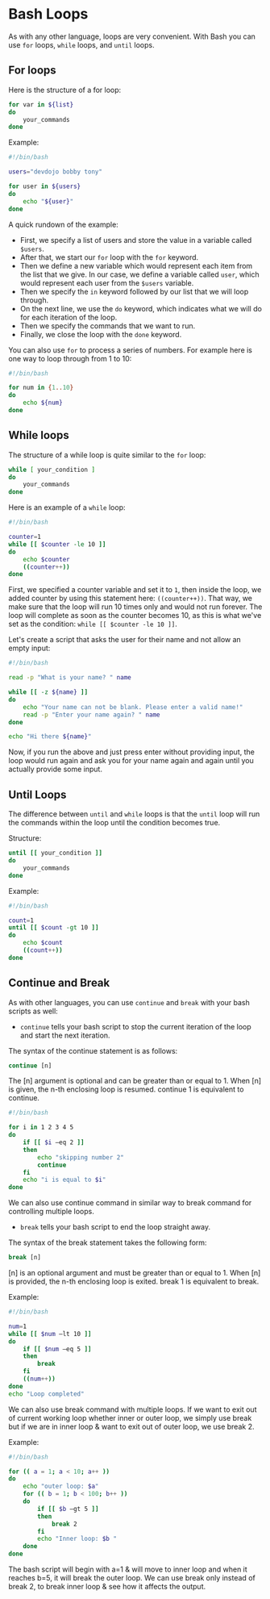 # Bash Loops

As with any other language, loops are very convenient. With Bash you can use `for` loops, `while` loops, and `until` loops.

## For loops

Here is the structure of a for loop:

```bash
for var in ${list}
do
    your_commands
done
```

Example:

```bash
#!/bin/bash

users="devdojo bobby tony"

for user in ${users}
do
    echo "${user}"
done
```

A quick rundown of the example:

* First, we specify a list of users and store the value in a variable called `$users`.
* After that, we start our `for` loop with the `for` keyword.
* Then we define a new variable which would represent each item from the list that we give. In our case, we define a variable called `user`, which would represent each user from the `$users` variable.
* Then we specify the `in` keyword followed by our list that we will loop through.
* On the next line, we use the `do` keyword, which indicates what we will do for each iteration of the loop.
* Then we specify the commands that we want to run.
* Finally, we close the loop with the `done` keyword.

You can also use `for` to process a series of numbers. For example here is one way to loop through from 1 to 10:

```bash
#!/bin/bash

for num in {1..10}
do
    echo ${num}
done
```

## While loops

The structure of a while loop is quite similar to the `for` loop:

```bash
while [ your_condition ]
do
    your_commands
done
```

Here is an example of a `while` loop:

```bash
#!/bin/bash

counter=1
while [[ $counter -le 10 ]]
do
    echo $counter
    ((counter++))
done
```

First, we specified a counter variable and set it to `1`, then inside the loop, we added counter by using this statement here: `((counter++))`. That way, we make sure that the loop will run 10 times only and would not run forever. The loop will complete as soon as the counter becomes 10, as this is what we've set as the condition: `while [[ $counter -le 10 ]]`.

Let's create a script that asks the user for their name and not allow an empty input:

```bash
#!/bin/bash

read -p "What is your name? " name

while [[ -z ${name} ]]
do
    echo "Your name can not be blank. Please enter a valid name!"
    read -p "Enter your name again? " name
done

echo "Hi there ${name}"
```

Now, if you run the above and just press enter without providing input, the loop would run again and ask you for your name again and again until you actually provide some input.

## Until Loops

The difference between `until` and `while` loops is that the `until` loop will run the commands within the loop until the condition becomes true.

Structure:

```bash
until [[ your_condition ]]
do
    your_commands
done
```

Example:

```bash
#!/bin/bash

count=1
until [[ $count -gt 10 ]]
do
    echo $count
    ((count++))
done
```

## Continue and Break
As with other languages, you can use `continue` and `break` with your bash scripts as well:

* `continue` tells your bash script to stop the current iteration of the loop and start the next iteration.

The syntax of the continue statement is as follows:

```bash
continue [n]
```

The [n] argument is optional and can be greater than or equal to 1. When [n] is given, the n-th enclosing loop is resumed. continue 1 is equivalent to continue.

```bash
#!/bin/bash

for i in 1 2 3 4 5
do
    if [[ $i –eq 2 ]] 
    then
        echo "skipping number 2"
        continue
    fi
    echo "i is equal to $i"
done
```

We can also use continue command in similar way to break command for controlling multiple loops.

* `break` tells your bash script to end the loop straight away.

The syntax of the break statement takes the following form:

```bash
break [n]
```
[n] is an optional argument and must be greater than or equal to 1. When [n] is provided, the n-th enclosing loop is exited. break 1 is equivalent to break.

Example:

```bash
#!/bin/bash

num=1
while [[ $num –lt 10 ]] 
do
    if [[ $num –eq 5 ]] 
    then
        break
    fi
    ((num++))
done
echo "Loop completed"
```

We can also use break command with multiple loops. If we want to exit out of current working loop whether inner or outer loop, we simply use break but if we are in inner loop & want to exit out of outer loop, we use break 2.

Example:

```bash
#!/bin/bash

for (( a = 1; a < 10; a++ ))
do
    echo "outer loop: $a"
    for (( b = 1; b < 100; b++ ))
    do
        if [[ $b –gt 5 ]] 
        then
            break 2
        fi
        echo "Inner loop: $b "
    done
done
```

The bash script will begin with a=1 & will move to inner loop and when it reaches b=5, it will break the outer loop.
We can use break only instead of break 2, to break inner loop & see how it affects the output.
